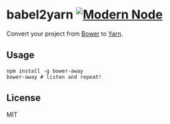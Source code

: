 # babel2yarn [![Modern Node](https://img.shields.io/badge/modern-node-9BB48F.svg)](https://github.com/sheerun/modern-node)

Convert your project from [Bower](https://bower.io/) to [Yarn](https://yarnpkg.com).

## Usage

```
npm install -g bower-away
bower-away # listen and repeat!
```

## License

MIT
